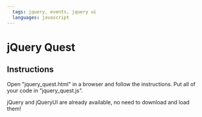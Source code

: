 ```yaml
---
  tags: jquery, events, jquery ui
  languages: javascript
---
```


# jQuery Quest

## Instructions

Open "jquery_quest.html" in a browser and follow the instructions. Put
all of your code in "jquery_quest.js".

jQuery and jQueryUI are already available, no need to download and load
them!
